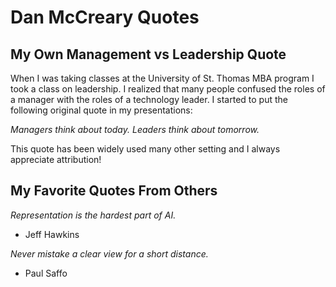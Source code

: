 # Dan McCreary Quotes

## My Own Management vs Leadership Quote

When I was taking classes at the University of St. Thomas MBA program I took a class on leadership.  I realized that many people confused the roles of a manager with the roles of a technology leader.  I started to put the following original quote in my presentations:

*Managers think about today.  Leaders think about tomorrow.*

This quote has been widely used many other setting and I always appreciate attribution!

## My Favorite Quotes From Others

*Representation is the hardest part of AI.*
- Jeff Hawkins

*Never mistake a clear view for a short distance.*
- Paul Saffo